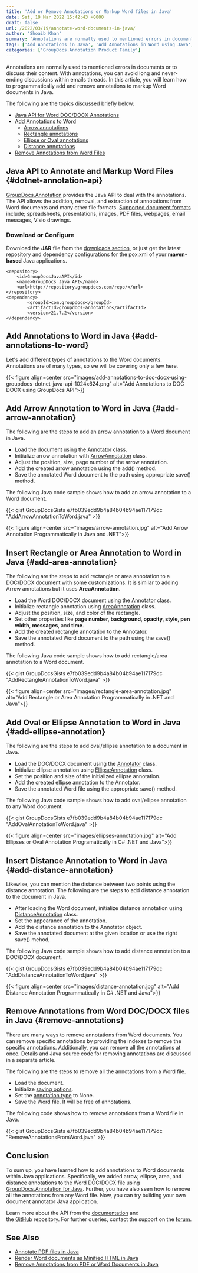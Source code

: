 ```yaml
---
title: 'Add or Remove Annotations or Markup Word files in Java'
date: Sat, 19 Mar 2022 15:42:43 +0000
draft: false
url: /2022/03/19/annotate-word-documents-in-java/
author: 'Shoaib Khan'
summary: 'Annotations are normally used to mentioned errors in documents or to discuss their content. With annotations, you can avoid long and never-ending discussions within emails threads. In this article, you will learn how to programmatically add and remove annotations to markup Word documents in Java.'
tags: ['Add Annotations in Java', 'Add Annotations in Word using Java', 'Annotate Word in Java', 'Annotations in Java', 'Remove Annotation from Word in Java']
categories: ['GroupDocs.Annotation Product Family']
---
```


Annotations are normally used to mentioned errors in documents or to discuss their content. With annotations, you can avoid long and never-ending discussions within emails threads. In this article, you will learn how to programmatically add and remove annotations to markup Word documents in Java.

The following are the topics discussed briefly below:

*   [Java API for Word DOC/DOCX Annotations](#java-annotation-api)
*   [Add Annotations to Word](#add-annotations-to-word)
    *   [Arrow annotations](#add-arrow-annotation)
    *   [Rectangle annotations](#add-area-annotation)
    *   [Ellipse or Oval annotations](#add-ellipse-annotation)
    *   [Distance annotations](#add-distance-annotation)
*   [Remove Annotations from Word Files](#remove-annotations)

## Java API to Annotate and Markup Word Files {#dotnet-annotation-api}

[GroupDocs.Annotation](https://products.groupdocs.com/annotation/) provides the Java API to deal with the annotations. The API allows the addition, removal, and extraction of annotations from Word documents and many other file formats. [Supported document formats](https://docs.groupdocs.com/annotation/java/supported-document-formats/) include; spreadsheets, presentations, images, PDF files, webpages, email messages, Visio drawings.

### Download or Configure

Download the **JAR** file from the [downloads section](https://downloads.groupdocs.com/annotation), or just get the latest repository and dependency configurations for the pox.xml of your **maven-based** Java applications.

```
<repository>
	<id>GroupDocsJavaAPI</id>
	<name>GroupDocs Java API</name>
	<url>http://repository.groupdocs.com/repo/</url>
</repository>
<dependency>
        <groupId>com.groupdocs</groupId>
        <artifactId>groupdocs-annotation</artifactId>
        <version>21.7.2</version> 
</dependency>
```

## Add Annotations to Word in Java {#add-annotations-to-word}

Let's add different types of annotations to the Word documents. Annotations are of many types, so we will be covering only a few here.

{{< figure align=center src="images/add-annotations-to-doc-docx-using-groupdocs-dotnet-java-api-1024x624.png" alt="Add Annotations to DOC DOCX using GroupDocs API">}}

## Add Arrow Annotation to Word in Java {#add-arrow-annotation}

The following are the steps to add an arrow annotation to a Word document in Java.

*   Load the document using the [Annotator](https://apireference.groupdocs.com/annotation/java/com.groupdocs.annotation/Annotator) class.
*   Initialize arrow annotation with [ArrowAnnotation](https://apireference.groupdocs.com/annotation/java/com.groupdocs.annotation.models.annotationmodels/ArrowAnnotation) class.
*   Adjust the position, size, page number of the arrow annotation.
*   Add the created arrow annotation using the add() method.
*   Save the annotated Word document to the path using appropriate save() method.

The following Java code sample shows how to add an arrow annotation to a Word document.

{{< gist GroupDocsGists e7fb039edd9b4a84b04b94ae117179dc "AddArrowAnnotationToWord.java" >}}

{{< figure align=center src="images/arrow-annotation.jpg" alt="Add Arrow Annotation Programmatically in Java and .NET">}}

## Insert Rectangle or Area Annotation to Word in Java {#add-area-annotation}

The following are the steps to add rectangle or area annotation to a DOC/DOCX document with some customizations. It is similar to adding Arrow annotations but it uses **AreaAnnotation**.

*   Load the Word DOC/DOCX document using the [Annotator](https://apireference.groupdocs.com/annotation/java/com.groupdocs.annotation/Annotator) class.
*   Initialize rectangle annotation using [AreaAnnotation](https://apireference.groupdocs.com/annotation/java/com.groupdocs.annotation.models.annotationmodels/AreaAnnotation) class.
*   Adjust the position, size, and color of the rectangle.
*   Set other properties like **page number, background, opacity, style, pen width**, **messages**, and **time**.
*   Add the created rectangle annotation to the Annotator.
*   Save the annotated Word document to the path using the save() method.

The following Java code sample shows how to add rectangle/area annotation to a Word document.

{{< gist GroupDocsGists e7fb039edd9b4a84b04b94ae117179dc "AddRectangleAnnotationToWord.java" >}}

{{< figure align=center src="images/rectangle-area-annotation.jpg" alt="Add Rectangle or Area Annotation Programmatically in .NET and Java">}}

## Add Oval or Ellipse Annotation to Word in Java {#add-ellipse-annotation}

The following are the steps to add oval/ellipse annotation to a document in Java.

*   Load the DOC/DOCX document using the [Annotator](https://apireference.groupdocs.com/annotation/java/com.groupdocs.annotation/Annotator) class.
*   Initialize ellipse annotation using [EllipseAnnotation](https://apireference.groupdocs.com/annotation/java/com.groupdocs.annotation.models.annotationmodels/EllipseAnnotation) class.
*   Set the position and size of the initialized ellipse annotation.
*   Add the created ellipse annotation to the Annotator.
*   Save the annotated Word file using the appropriate save() method.

The following Java code sample shows how to add oval/ellipse annotation to any Word document.

{{< gist GroupDocsGists e7fb039edd9b4a84b04b94ae117179dc "AddOvalAnnotationToWord.java" >}}

{{< figure align=center src="images/ellipses-annotation.jpg" alt="Add Ellipses or Oval Annotation Programatically in C# .NET and Java">}}

## Insert Distance Annotation to Word in Java {#add-distance-annotation}

Likewise, you can mention the distance between two points using the distance annotation. The following are the steps to add distance annotation to the document in Java.

*   After loading the Word document, initialize distance annotation using [DistanceAnnotation](https://apireference.groupdocs.com/annotation/java/com.groupdocs.annotation.models.annotationmodels/DistanceAnnotation) class.
*   Set the appearance of the annotation.
*   Add the distance annotation to the Annotator object.
*   Save the annotated document at the given location or use the right save() mehod,

The following Java code sample shows how to add distance annotation to a DOC/DOCX document.

{{< gist GroupDocsGists e7fb039edd9b4a84b04b94ae117179dc "AddDistanceAnnotationToWord.java" >}}

{{< figure align=center src="images/distance-annotation.jpg" alt="Add Distance Annotation Programmatically in C# .NET and Java">}}

## Remove Annotations from Word DOC/DOCX files in Java {#remove-annotations}

There are many ways to remove annotations from Word documents. You can remove specific annotations by providing the indexes to remove the specific annotations. Additionally, you can remove all the annotations at once. Details and Java source code for removing annotations are discussed in a separate article.

The following are the steps to remove all the annotations from a Word file.

*   Load the document.
*   Initialize [saving options](https://apireference.groupdocs.com/annotation/java/com.groupdocs.annotation.options.export/SaveOptions).
*   Set the [annotation type](https://apireference.groupdocs.com/annotation/java/com.groupdocs.annotation.options.export/AnnotationType) to None.
*   Save the Word file. It will be free of annotations.

The following code shows how to remove annotations from a Word file in Java.

{{< gist GroupDocsGists e7fb039edd9b4a84b04b94ae117179dc "RemoveAnnotationsFromWord.java" >}}

## Conclusion

To sum up, you have learned how to add annotations to Word documents within Java applications. Specifically, we added arrow, ellipse, area, and distance annotations to the Word DOC/DOCX file using [GroupDocs.Annotation for Java](https://products.groupdocs.com/annotation/java/). Further, you have also seen how to remove all the annotations from any Word file. Now, you can try building your own document annotator Java application.

Learn more about the API from the [documentation](https://docs.groupdocs.com/annotation/java/) and the [GitHub](https://github.com/groupdocs-annotation) repository. For further queries, contact the support on the [forum](https://forum.groupdocs.com/).

## See Also

*   [Annotate PDF files in Java](https://blog.groupdocs.com/2021/04/18/annotate-pdf-files-using-java/)
*   [Render Word documents as Minified HTML in Java](https://blog.groupdocs.com/2022/03/04/render-word-documents-as-minified-html-in-java/)
*   [Remove Annotations from PDF or Word Documents in Java](https://blog.groupdocs.com/2022/03/12/remove-annotations-from-pdf-or-word-documents-in-java/)